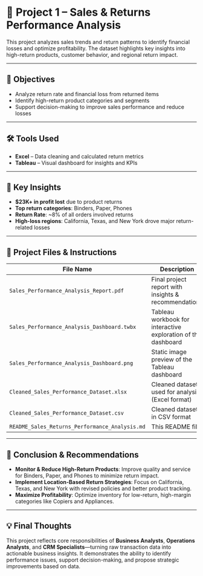 # 📌 Project 1 – Sales & Returns Performance Analysis

This project analyzes sales trends and return patterns to identify financial losses and optimize profitability. The dataset highlights key insights into high-return products, customer behavior, and regional return impact.

---

## 📌 Objectives
- Analyze return rate and financial loss from returned items
- Identify high-return product categories and segments
- Support decision-making to improve sales performance and reduce losses

---

## 🛠 Tools Used
- **Excel** – Data cleaning and calculated return metrics
- **Tableau** – Visual dashboard for insights and KPIs

---

## 📌 Key Insights
- **$23K+ in profit lost** due to product returns
- **Top return categories**: Binders, Paper, Phones
- **Return Rate**: ~8% of all orders involved returns
- **High-loss regions**: California, Texas, and New York drove major return-related losses

---

## 📂 Project Files & Instructions

| File Name                                      | Description                                                            |
|-----------------------------------------------|------------------------------------------------------------------------|
| `Sales_Performance_Analysis_Report.pdf`        | Final project report with insights & recommendations                   |
| `Sales_Performance_Analysis_Dashboard.twbx`    | Tableau workbook for interactive exploration of the dashboard          |
| `Sales_Performance_Analysis_Dashboard.png`     | Static image preview of the Tableau dashboard                          |
| `Cleaned_Sales_Performance_Dataset.xlsx`       | Cleaned dataset used for analysis (Excel format)                       |
| `Cleaned_Sales_Performance_Dataset.csv`        | Cleaned dataset in CSV format                                          |
| `README_Sales_Returns_Performance_Analysis.md` | This README file                                                       |

---

## 📌 Conclusion & Recommendations
- **Monitor & Reduce High-Return Products**: Improve quality and service for Binders, Paper, and Phones to minimize return impact.
- **Implement Location-Based Return Strategies**: Focus on California, Texas, and New York with revised policies and better product tracking.
- **Maximize Profitability**: Optimize inventory for low-return, high-margin categories like Copiers and Appliances.

---

## 💡 Final Thoughts
This project reflects core responsibilities of **Business Analysts**, **Operations Analysts**, and **CRM Specialists**—turning raw transaction data into actionable business insights. It demonstrates the ability to identify performance issues, support decision-making, and propose strategic improvements based on data.
